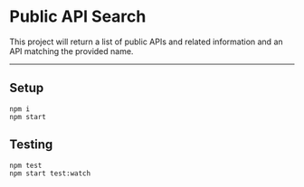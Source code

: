 # Public API Search
This project will return a list of public APIs and related information and an API matching the provided name.

---
## Setup
```
npm i
npm start
```

## Testing
```
npm test
npm start test:watch
```
